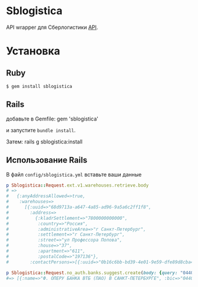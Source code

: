 # Sblogistica

API wrapper для Сберлогистики [API](https://lk.sblogistica.ru/api/swagger-ui.html).

# <a name="install"></a> Установка

## Ruby
    $ gem install sblogistica
## Rails
добавьте в Gemfile:
gem 'sblogistica'

и запустите `bundle install`.

Затем:
rails g sblogistica:install

## <a name="using_rails"></a> Использование Rails

В файл `config/sblogistica.yml` вставьте ваши данные

```ruby
p Sblogistica::Request.ext.v1.warehouses.retrieve.body
# =>
#   {:anyAddressAllowed=>true,
#    :warehouses=>
#      [{:uuid=>"68d9713a-a647-4a85-ad96-9a5a6c2ff1f8",
#        :address=>
#          {:kladrSettlement=>"7800000000000",
#           :country=>"Россия",
#           :administrativeArea=>"г Санкт-Петербург",
#           :settlement=>"г Санкт-Петербург",
#           :street=>"ул Профессора Попова",
#           :house=>"37",
#           :apartment=>"611",
#           :postalCode=>"197136"},
#        :contactPersons=>[{:uuid=>"0b16c6bb-bd39-4e01-9e59-dfe89d8cba48", :name=>"***", :phone=>"***"}]}]}

```

```ruby
p Sblogistica::Request.no_auth.banks.suggest.create(body: {query: "044030704"}).body
#=> [{:name=>"Ф. ОПЕРУ БАНКА ВТБ (ПАО) В САНКТ-ПЕТЕРБУРГЕ", :bic=>"044030704", :inn=>"7702070139", :kpp=>"783543011", :correspondentAccount=>"30101810200000000704", :status=>"ACTIVE", :type=>"BANK_BRANCH"}]
```